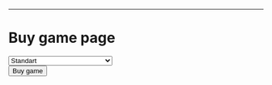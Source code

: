 <script type="text/javascript">
  let Money = 100
  
  
</script> 
<hr>
<title>Buy game.com</title>
<h1>                   Buy game page</h1>
<div>
  <select>
    <option>Standart</option>
  <option>With LAN game</option>
  <option>Wthis new levels</option>
  <option>Witn LAN game and new leves</option>
  </select>
</div>
<div>
  <button>Buy game</button>
  <script type="text/javascript">
    Money -= 10
    if (Money == 0){
    <h1>Money out of stock</h1>
    }
  </script>
</div>

